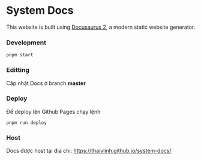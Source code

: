 # System Docs

This website is built using [Docusaurus 2](https://docusaurus.io/), a modern static website generator.

### Development
```
pnpm start
```

### Editting
Cập nhật Docs ở branch **master**

### Deploy
Để deploy lên Github Pages chạy lệnh
```
pnpm run deploy
```

### Host
Docs được host tại địa chỉ: https://thaivlinh.github.io/system-docs/
